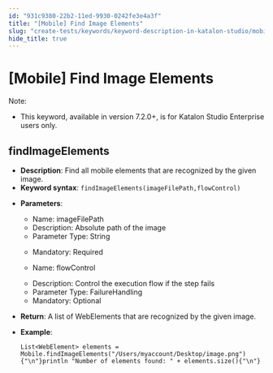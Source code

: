 ```yaml
---
id: "931c9380-22b2-11ed-9930-0242fe3e4a3f"
title: "[Mobile] Find Image Elements"
slug: "create-tests/keywords/keyword-description-in-katalon-studio/mobile-keywords/mobile-find-image-elements"
hide_title: true
---
```


# <a id="id_0" class="anchor_top_offset"/><a id="ariaid-title1" class="anchor_top_offset"/>[Mobile] Find Image Elements

              
<div xmlns="http://www.w3.org/1999/xhtml" className="note note note_note" id="id_0__id"><span className="note__title">Note:</span> 
  <ul className="ul"><li className="li"><p className="p">This keyword, available in version 7.2.0+, is for Katalon Studio
        Enterprise users only.</p></li></ul></div>
      

## <a id="id_0__id_1" class="anchor_top_offset"/>findImageElements

              
<ul xmlns="http://www.w3.org/1999/xhtml" className="ul"><li className="li">     <strong className="ph b">Description</strong>: Find all mobile elements that are     recognized by the given image.</li><li className="li">     <strong className="ph b">Keyword syntax</strong>:     <code className="ph codeph">findImageElements(imageFilePath,flowControl)</code>   </li><li className="li">     <p className="p">       <strong className="ph b">Parameters</strong>:</p>     <ul className="ul"><li className="li">Name: imageFilePath</li><li className="li">Description: Absolute path of the image</li><li className="li">Parameter Type: String</li><li className="li">         <p className="p">Mandatory: Required</p>       </li><li className="li">         <p className="p">Name: flowControl</p>       </li><li className="li">Description: Control the execution flow if the step fails</li><li className="li">Parameter Type: FailureHandling</li><li className="li">Mandatory: Optional</li></ul>   </li><li className="li">     <p className="p">       <strong className="ph b">Return</strong>: A list of WebElements that are       recognized by the given image.</p>   </li><li className="li">     <p className="p">       <strong className="ph b">Example</strong>:</p>     <pre className="pre codeblock"><code>List&lt;WebElement&gt; elements = Mobile.findImageElements("/Users/myaccount/Desktop/image.png"){"\n"}println "Number of elements found: " + elements.size(){"\n"}</code></pre>   </li></ul> 
      
